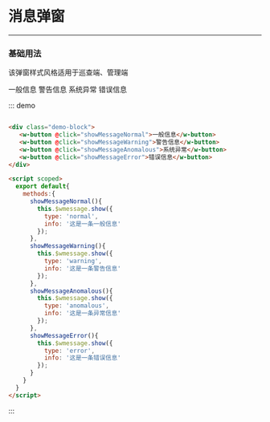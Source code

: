 # 消息弹窗

----

### 基础用法
该弹窗样式风格适用于巡查端、管理端

<div class="demo-block">
   <w-button @click="showMessageNormal">一般信息</w-button>
   <w-button @click="showMessageWarning">警告信息</w-button>
   <w-button @click="showMessageAnomalous">系统异常</w-button>
   <w-button @click="showMessageError">错误信息</w-button>
</div>

<script scoped>
  export default{
    methods:{
      showMessageNormal(){
        this.$wmessage.show({
          type: 'normal',
          info: '这是一条一般信息'
        },res => {
          res();
          console.log('res: '+ res);
        });
      },
      showMessageWarning(){
        this.$wmessage.show({
          type: 'warning',
          info: '这是一条警告信息'
        });
      },
      showMessageAnomalous(){
        this.$wmessage.show({
          type: 'anomalous',
          info: '这是一条异常信息'
        });
      },
      showMessageError(){
        this.$wmessage.show({
          type: 'error',
          info: '这是一条错误信息'
        });
      }
    }
  }
</script>

::: demo
```html

<div class="demo-block">
   <w-button @click="showMessageNormal">一般信息</w-button>
   <w-button @click="showMessageWarning">警告信息</w-button>
   <w-button @click="showMessageAnomalous">系统异常</w-button>
   <w-button @click="showMessageError">错误信息</w-button>
</div>

<script scoped>
  export default{
    methods:{
      showMessageNormal(){
        this.$wmessage.show({
          type: 'normal',
          info: '这是一条一般信息'
        });
      },
      showMessageWarning(){
        this.$wmessage.show({
          type: 'warning',
          info: '这是一条警告信息'
        });
      },
      showMessageAnomalous(){
        this.$wmessage.show({
          type: 'anomalous',
          info: '这是一条异常信息'
        });
      },
      showMessageError(){
        this.$wmessage.show({
          type: 'error',
          info: '这是一条错误信息'
        });
      }
    }
  }
</script>

```
:::